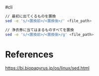 #cli 

```sh
// 最初に出てくるものを置換
sed -e 's/<置換前>/<置換後>/' <file_path>

// 浄衣券に当てはまるものすべてを置換
sed -e 's/<置換前>/<置換後>/g' <file_path>
```

# References
https://bi.biopapyrus.jp/os/linux/sed.html